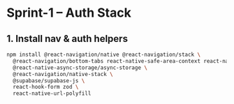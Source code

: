 # Sprint-1 – Auth Stack

## 1. Install nav & auth helpers
```bash
npm install @react-navigation/native @react-navigation/stack \
  @react-navigation/bottom-tabs react-native-safe-area-context react-native-screens \
  @react-native-async-storage/async-storage \
  @react-navigation/native-stack \
  @supabase/supabase-js \
  react-hook-form zod \
  react-native-url-polyfill